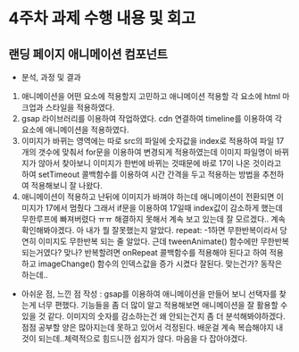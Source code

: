 # 4주차 과제 수행 내용 및 회고

## 랜딩 페이지 애니메이션 컴포넌트

- 분석, 과정 및 결과
1. 애니메이션을 어떤 요소에 적용할지 고민하고 애니메이션 적용할 각 요소에 html 마크업과 스타일을 적용하였다.
2. gsap 라이브러리를 이용하여 작업하였다. cdn 연결하여 timeline를 이용하여 각 요소에 애니메이션을 적용하였다.
3. 이미지가 바뀌는 영역에는 따로 src의 파일에 숫자값을 index로 적용하여 파일 17개의 갯수에 맞춰서 for문을 이용하여 변경되게 적용하였는데 이미지 파일명이 바뀌지가 않아서 찾아보니 이미지가 한번에 바뀌는 것때문에 바로 17이 나온 것이라고 하여 setTimeout 콜백함수를 이용하여 시간 간격을 두고 적용하는 방법을 추천하여 적용해보니 잘 나왔다.
4. 애니메이션이 적용하고 난뒤에 이미지가 바껴야 하는데 애니메이션이 전환되면 이미지가 17에서 멈췄다 그래서 if문을 이용하여 17일때 index값이 감소하게 했는데 무한루프에 빠져버렸다 ㅠㅠ 해결하지 못해서 계속 보고 있는데 잘 모르겠다.. 계속 확인해봐야겠다. 아 내가 뭘 잘못했는지 알았다. repeat: -1하면 무한반복이라서 당연히 이미지도 무한반복 되는 줄 알았다. 근데 tweenAnimate() 함수에만 무한반복되는거였다? 맞나? 반복할려면 onRepeat 콜백함수를 적용해야 된다고 하여 적용하고 imageChange() 함수의 인덱스값을 증가 시켰다 잘된다. 맞는건가? 동작은 하는데..

- 아쉬운 점, 느낀 점 작성
: gsap를 이용하여 애니메이션을 만들어 보니 선택자를 찾는게 너무 편했다. 기능들을 좀 더 많이 알고 적용해보면 애니메이션을 잘 활용할 수 있을 것 같다. 이미지의 숫자를 감소하는건 왜 안되는건지 좀 더 분석해봐야하겠다. 점점 공부할 양은 많아지는데 못하고 있어서 걱정된다. 배운걸 계속 복습해야지 내것이 되는데..체력적으로 힘드니깐 쉽지가 않다. 마음을 다 잡아야겠다.